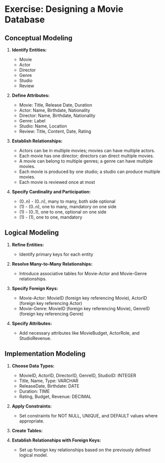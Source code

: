 # Exercise: Designing a Movie Database

## Conceptual Modeling

1. **Identify Entities:**
   - Movie
   - Actor
   - Director
   - Genre
   - Studio
   - Review

2. **Define Attributes:**
   - Movie: Title, Release Date, Duration
   - Actor: Name, Birthdate, Nationality
   - Director: Name, Birthdate, Nationality
   - Genre: Label
   - Studio: Name, Location
   - Review: Title, Content, Date, Rating

3. **Establish Relationships:**
   - Actors can be in multiple movies; movies can have multiple actors.
   - Each movie has one director; directors can direct multiple movies.
   - A movie can belong to multiple genres; a genre can have multiple movies.
   - Each movie is produced by one studio; a studio can produce multiple movies.
   - Each movie is reviewed once at most

4. **Specify Cardinality and Participation:**
   - (0..n) - (0..n), many to many, both side optional
   - (1) - (0..n), one to many, mandatory on one side
   - (1) - (0..1), one to one, optional on one side
   - (1) - (1), one to one, mandatory

## Logical Modeling

1. **Refine Entities:**
   - Identify primary keys for each entity

2. **Resolve Many-to-Many Relationships:**
   - Introduce associative tables for Movie-Actor and Movie-Genre relationships.

3. **Specify Foreign Keys:**
   - Movie-Actor: MovieID (foreign key referencing Movie), ActorID (foreign key referencing Actor)
   - Movie-Genre: MovieID (foreign key referencing Movie), GenreID (foreign key referencing Genre)

4. **Specify Attributes:**
   - Add necessary attributes like MovieBudget, ActorRole, and StudioRevenue.

## Implementation Modeling

1. **Choose Data Types:**
   - MovieID, ActorID, DirectorID, GenreID, StudioID: INTEGER
   - Title, Name, Type: VARCHAR
   - ReleaseDate, Birthdate: DATE
   - Duration: TIME
   - Rating, Budget, Revenue: DECIMAL

2. **Apply Constraints:**
   - Set constraints for NOT NULL, UNIQUE, and DEFAULT values where appropriate.

3. **Create Tables:**
   
4. **Establish Relationships with Foreign Keys:**
   - Set up foreign key relationships based on the previously defined logical model.

